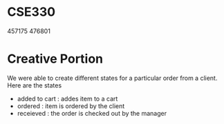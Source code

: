 # CSE330

457175
476801

# Creative Portion
We were able to create different states for a particular order from a client.
Here are the states
- added to cart : addes item to a cart
- ordered : item is ordered by the client
- receieved : the order is checked out by the manager